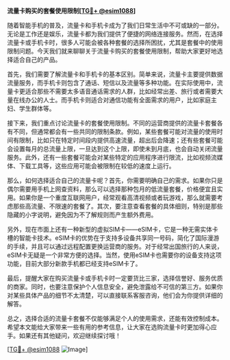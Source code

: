 **流量卡购买的套餐使用限制[[TG💪+ @esim1088](https://t.me/s/esim1088)]**

随着智能手机的普及，流量卡和手机卡成为了我们日常生活中不可或缺的一部分。无论是工作还是娱乐，流量卡都为我们提供了便捷的网络连接服务。然而，在选择流量卡或手机卡时，很多人可能会被各种套餐的选择所困扰，尤其是套餐中的使用限制问题。今天我们就来聊聊关于流量卡购买的套餐使用限制，帮助大家更好地选择适合自己的产品。

首先，我们需要了解流量卡和手机卡的基本区别。简单来说，流量卡主要提供数据流量服务，而手机卡则包含了通话、短信以及流量等多种功能。在实际使用中，流量卡更适合那些不需要太多语音通话需求的人群，比如经常出差、旅行或者需要大量在线办公的人士。而手机卡则适合对通信功能有全面需求的用户，比如家庭主妇、学生群体等。

接下来，我们重点讨论流量卡的套餐使用限制。不同的运营商提供的流量卡套餐各有不同，但通常都会有一些共同的限制条款。例如，某些套餐可能对流量的使用时间有限制，比如只在特定时间段内提供高速流量，超出后会降速；还有些套餐可能会设置每月的总流量上限，一旦达到这个上限，即使未到月底，也会自动关闭流量服务。此外，还有一些套餐可能会对某些特定的应用程序进行限流，比如视频流媒体、下载工具等，这些应用可能会被限制在较低的速度上运行。

那么，如何选择适合自己的流量卡呢？首先，你需要明确自己的需求。如果你只是偶尔需要用手机上网查资料，那么可以选择那种包月的低流量套餐，价格便宜且实用。如果你是一个重度互联网用户，经常观看高清视频或者玩游戏，那么就需要考虑那些高流量、不限速的套餐了。其次，要注意查看套餐的具体细则，特别是那些隐藏的小字说明，避免因为不了解规则而产生额外费用。

另外，现在市面上还有一种新型的虚拟SIM卡——eSIM卡，它是一种无需实体卡槽的智能卡技术。eSIM卡的优势在于支持多设备共享同一号码，简化了国际漫游的手续，并且可以通过远程配置更换运营商的服务。对于经常出国旅行的人来说，eSIM卡无疑是一个非常方便的选择。当然，使用eSIM卡也需要你的设备支持这项功能，目前大部分新款手机都已经支持eSIM卡了。

最后，提醒大家在购买流量卡或手机卡时一定要货比三家，选择信誉好、服务优质的商家。同时，也要注意保护个人信息安全，避免泄露给不可信的第三方。如果你对某些具体产品的细节不太清楚，可以直接联系客服咨询，他们会为你提供详细的解答。

总之，选择合适的流量卡套餐不仅能够满足个人的使用需求，还能有效控制成本。希望本文能给大家带来一些有用的参考信息，让大家在选购流量卡时更加得心应手。如果还有其他疑问，欢迎继续探讨哦！

[[TG💪+ @esim1088](https://t.me/s/esim1088) ![Image](https://i.postimg.cc/4NQfJmqS/Snipaste-2025-05-13-00-14-12.png)]